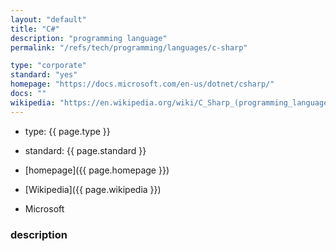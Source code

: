```yaml
---
layout: "default"
title: "C#"
description: "programming language"
permalink: "/refs/tech/programming/languages/c-sharp"

type: "corporate"
standard: "yes"
homepage: "https://docs.microsoft.com/en-us/dotnet/csharp/"
docs: ""
wikipedia: "https://en.wikipedia.org/wiki/C_Sharp_(programming_language)"
---
```


- type: {{ page.type }}
- standard: {{ page.standard }}
- [homepage]({{ page.homepage }})

- [Wikipedia]({{ page.wikipedia }})

- Microsoft

### description
